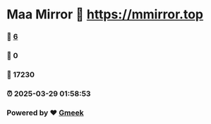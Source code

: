 # Maa Mirror :link: https://mmirror.top 
### :page_facing_up: [6](https://mmirror.top/tag.html) 
### :speech_balloon: 0 
### :hibiscus: 17230 
### :alarm_clock: 2025-03-29 01:58:53 
### Powered by :heart: [Gmeek](https://github.com/Meekdai/Gmeek)
